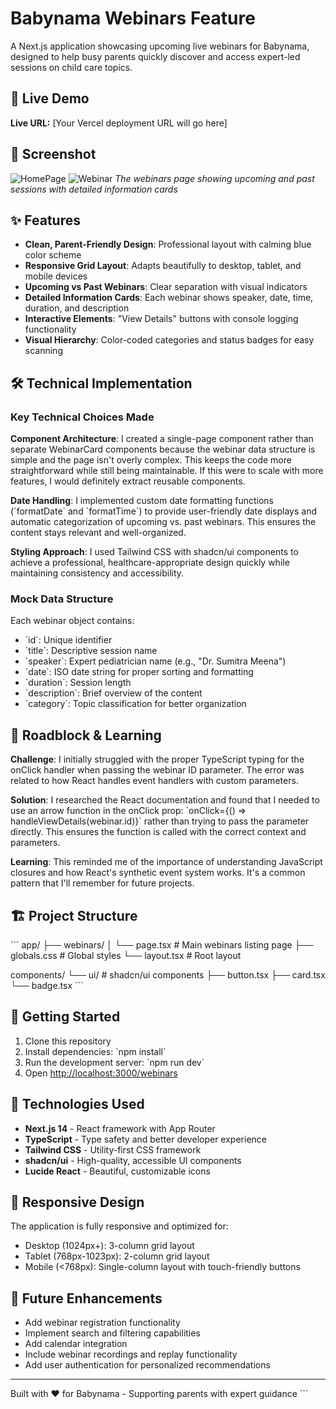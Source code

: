 # Babynama Webinars Feature

A Next.js application showcasing upcoming live webinars for Babynama, designed to help busy parents quickly discover and access expert-led sessions on child care topics.

## 🚀 Live Demo

**Live URL:** [Your Vercel deployment URL will go here]

## 📸 Screenshot

![HomePage](https://github.com/user-attachments/assets/5a2fa547-29be-49e3-ae11-ef1867d48294)
![Webinar](https://github.com/user-attachments/assets/4ca1ed55-61e7-4d03-8278-e8ce82bcf22b)
*The webinars page showing upcoming and past sessions with detailed information cards*

## ✨ Features

- **Clean, Parent-Friendly Design**: Professional layout with calming blue color scheme
- **Responsive Grid Layout**: Adapts beautifully to desktop, tablet, and mobile devices
- **Upcoming vs Past Webinars**: Clear separation with visual indicators
- **Detailed Information Cards**: Each webinar shows speaker, date, time, duration, and description
- **Interactive Elements**: "View Details" buttons with console logging functionality
- **Visual Hierarchy**: Color-coded categories and status badges for easy scanning

## 🛠️ Technical Implementation

### Key Technical Choices Made

**Component Architecture**: I created a single-page component rather than separate WebinarCard components because the webinar data structure is simple and the page isn't overly complex. This keeps the code more straightforward while still being maintainable. If this were to scale with more features, I would definitely extract reusable components.

**Date Handling**: I implemented custom date formatting functions (\`formatDate\` and \`formatTime\`) to provide user-friendly date displays and automatic categorization of upcoming vs. past webinars. This ensures the content stays relevant and well-organized.

**Styling Approach**: I used Tailwind CSS with shadcn/ui components to achieve a professional, healthcare-appropriate design quickly while maintaining consistency and accessibility.

### Mock Data Structure

Each webinar object contains:
- \`id\`: Unique identifier
- \`title\`: Descriptive session name
- \`speaker\`: Expert pediatrician name (e.g., "Dr. Sumitra Meena")
- \`date\`: ISO date string for proper sorting and formatting
- \`duration\`: Session length
- \`description\`: Brief overview of the content
- \`category\`: Topic classification for better organization

## 🚧 Roadblock & Learning

**Challenge**: I initially struggled with the proper TypeScript typing for the onClick handler when passing the webinar ID parameter. The error was related to how React handles event handlers with custom parameters.

**Solution**: I researched the React documentation and found that I needed to use an arrow function in the onClick prop: \`onClick={() => handleViewDetails(webinar.id)}\` rather than trying to pass the parameter directly. This ensures the function is called with the correct context and parameters.

**Learning**: This reminded me of the importance of understanding JavaScript closures and how React's synthetic event system works. It's a common pattern that I'll remember for future projects.

## 🏗️ Project Structure

\`\`\`
app/
├── webinars/
│   └── page.tsx          # Main webinars listing page
├── globals.css           # Global styles
└── layout.tsx           # Root layout

components/
└── ui/                  # shadcn/ui components
    ├── button.tsx
    ├── card.tsx
    └── badge.tsx
\`\`\`

## 🚀 Getting Started

1. Clone this repository
2. Install dependencies: \`npm install\`
3. Run the development server: \`npm run dev\`
4. Open [http://localhost:3000/webinars](http://localhost:3000/webinars)

## 🔧 Technologies Used

- **Next.js 14** - React framework with App Router
- **TypeScript** - Type safety and better developer experience
- **Tailwind CSS** - Utility-first CSS framework
- **shadcn/ui** - High-quality, accessible UI components
- **Lucide React** - Beautiful, customizable icons

## 📱 Responsive Design

The application is fully responsive and optimized for:
- Desktop (1024px+): 3-column grid layout
- Tablet (768px-1023px): 2-column grid layout  
- Mobile (<768px): Single-column layout with touch-friendly buttons

## 🎯 Future Enhancements

- Add webinar registration functionality
- Implement search and filtering capabilities
- Add calendar integration
- Include webinar recordings and replay functionality
- Add user authentication for personalized recommendations

---

Built with ❤️ for Babynama - Supporting parents with expert guidance
\`\`\`
